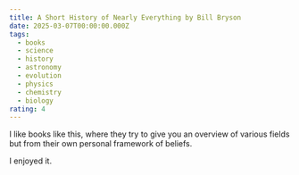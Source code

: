 ```yaml
---
title: A Short History of Nearly Everything by Bill Bryson
date: 2025-03-07T00:00:00.000Z
tags:
  - books
  - science
  - history
  - astronomy
  - evolution
  - physics
  - chemistry
  - biology
rating: 4
---
```

I like books like this, where they try to give you an overview of various fields but from their own personal framework of beliefs.

I enjoyed it.
